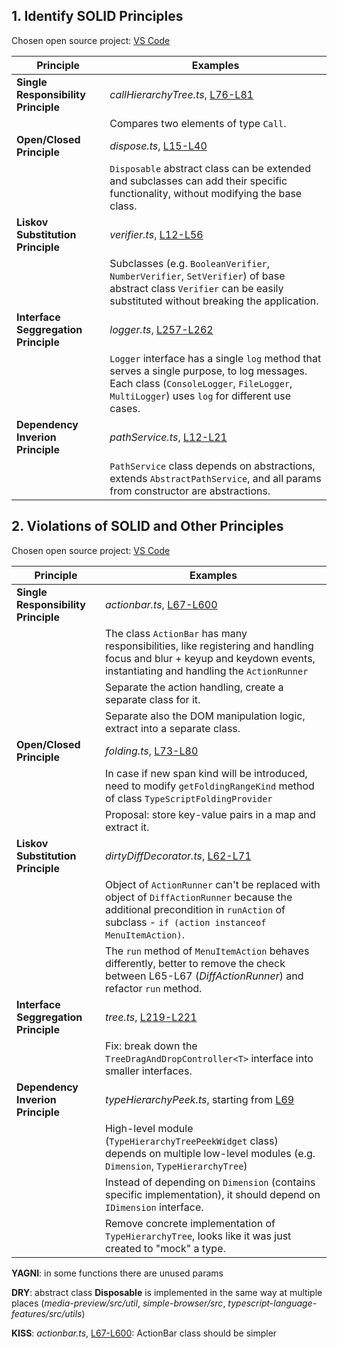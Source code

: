## 1. Identify SOLID Principles
Chosen open source project: [VS Code](https://github.com/microsoft/vscode)

| Principle | Examples |
| -------- | -------- |
| **Single Responsibility Principle**   | *callHierarchyTree.ts*, [L76-L81](https://github.com/microsoft/vscode/blob/main/src/vs/workbench/contrib/callHierarchy/browser/callHierarchyTree.ts#L76#L81)    |
|          | Compares two elements of type `Call`.  |
| **Open/Closed Principle**    | *dispose.ts*, [L15-L40](https://github.com/microsoft/vscode/blob/main/extensions/simple-browser/src/dispose.ts#L15#L40)     |
|          | `Disposable` abstract class can be extended and subclasses can add their specific functionality, without modifying the base class.  |
| **Liskov Substitution Principle**    | *verifier.ts*, [L12-L56](https://github.com/microsoft/vscode/blob/main/src/vs/base/common/verifier.ts#L12#L56)          |
|          | Subclasses (e.g. `BooleanVerifier`, `NumberVerifier`, `SetVerifier`) of base abstract class `Verifier` can be easily substituted without breaking the application. |
| **Interface Seggregation Principle**    | *logger.ts*, [L257-L262](https://github.com/microsoft/vscode/blob/main/test/automation/src/logger.ts#L10#L43)     |
|          | `Logger` interface has a single `log` method that serves a single purpose, to log messages. Each class (`ConsoleLogger`, `FileLogger`, `MultiLogger`) uses `log` for different use cases.
| **Dependency Inverion Principle**    | *pathService.ts*, [L12-L21](https://github.com/microsoft/vscode/blob/main/src/vs/workbench/services/path/electron-sandbox/pathService.ts#L12#L21)     |
|          | `PathService` class depends on abstractions, extends `AbstractPathService`, and all params from constructor are abstractions.   |


## 2. Violations of SOLID and Other Principles
Chosen open source project: [VS Code](https://github.com/microsoft/vscode)

| Principle | Examples |
| -------- | -------- |
| **Single Responsibility Principle**   | *actionbar.ts*, [L67-L600](https://github.com/microsoft/vscode/blob/main/src/vs/base/browser/ui/actionbar/actionbar.ts#L67#L600)    |
|          | The class `ActionBar` has many responsibilities, like registering and handling focus and blur + keyup and keydown events, instantiating and handling the `ActionRunner`   |
|          | Separate the action handling, create a separate class for it.  |
|          | Separate also the DOM manipulation logic, extract into a separate class.  |
| **Open/Closed Principle**    | *folding.ts*, [L73-L80](https://github.com/microsoft/vscode/blob/main/extensions/typescript-language-features/src/languageFeatures/folding.ts#L73#L80)
|          | In case if new span kind will be introduced, need to modify `getFoldingRangeKind` method of class `TypeScriptFoldingProvider` |
|          | Proposal: store key-value pairs in a map and extract it.  |
| **Liskov Substitution Principle**    | *dirtyDiffDecorator.ts*, [L62-L71](https://github.com/microsoft/vscode/blob/main/src/vs/workbench/contrib/scm/browser/dirtydiffDecorator.ts#L62#L71)     |
|          | Object of `ActionRunner` can't be replaced with object of `DiffActionRunner` because the additional precondition in `runAction` of subclass - `if (action instanceof MenuItemAction)`.  |
|          | The `run` method of `MenuItemAction` behaves differently, better to remove the check between L65-L67 (*DiffActionRunner*) and refactor `run` method.  |
| **Interface Seggregation Principle**    | *tree.ts*, [L219-L221](https://github.com/microsoft/vscode/blob/main/extensions/references-view/src/tree.ts#L219#L221)     |
|          | Fix: break down the `TreeDragAndDropController<T>` interface into smaller interfaces.  |
| **Dependency Inverion Principle**    | *typeHierarchyPeek.ts*, starting from [L69](https://github.com/microsoft/vscode/blob/main/src/vs/workbench/contrib/typeHierarchy/browser/typeHierarchyPeek.ts#L69)     |
|          | High-level module (`TypeHierarchyTreePeekWidget` class) depends on multiple low-level modules (e.g. `Dimension`, `TypeHierarchyTree`)  |
|          | Instead of depending on `Dimension` (contains specific implementation), it should depend on `IDimension` interface.  |
|          | Remove concrete implementation of `TypeHierarchyTree`, looks like it was just created to "mock" a type. |

**YAGNI**: in some functions there are unused params

**DRY**: abstract class **Disposable** is implemented in the same way at multiple places (*media-preview/src/util*, *simple-browser/src*, *typescript-language-features/src/utils*)

**KISS**: *actionbar.ts*, [L67-L600](https://github.com/microsoft/vscode/blob/main/src/vs/base/browser/ui/actionbar/actionbar.ts#L67#L600): ActionBar class should be simpler
